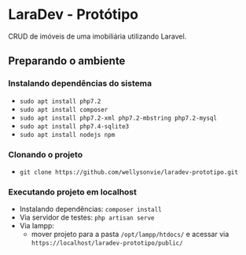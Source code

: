# LaraDev - Protótipo

<p>CRUD de imóveis de uma imobiliária utilizando Laravel.</p>

## Preparando o ambiente

### Instalando dependências do sistema
- `sudo apt install php7.2`
- `sudo apt install composer`
- `sudo apt install php7.2-xml php7.2-mbstring php7.2-mysql`
- `sudo apt install php7.4-sqlite3`
- `sudo apt install nodejs npm`

### Clonando o projeto
- `git clone https://github.com/wellysonvie/laradev-prototipo.git`

### Executando projeto em localhost
- Instalando dependências: `composer install`
- Via servidor de testes: `php artisan serve`
- Via lampp:
    - mover projeto para a pasta `/opt/lampp/htdocs/` e acessar via `https://localhost/laradev-prototipo/public/`

